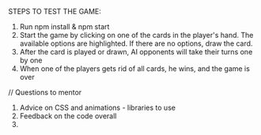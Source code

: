 STEPS TO TEST THE GAME:

1. Run npm install & npm start
2. Start the game by clicking on one of the cards in the player's hand. The available options are highlighted. If there are no options, draw the card.
3. After the card is played or drawn, AI opponents will take their turns one by one
4. When one of the players gets rid of all cards, he wins, and the game is over

// Questions to mentor 
1. Advice on CSS and animations - libraries to use
2. Feedback on the code overall
3. 
